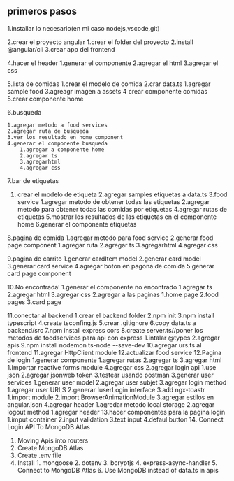 ## primeros pasos
1.installar lo necesario(en mi caso nodejs,vscode,git)


2.crear el proyecto angular
    1.crear el folder del proyecto
    2.install @angular/cli
    3.crear app del frontend


4.hacer el header
    1.generar el componente
    2.agregar el html
    3.agregar el css


5.lista de comidas
    1.crear el modelo de comida
    2.crar data.ts
        1.agregar sample food
    3.agreagr imagen a  assets
    4 crear componente comidas
    5.crear componente home


6.busqueda

    1.agregar metodo a food services
    2.agregar ruta de busqueda
    3.ver los resultado en home component
    4.generar el componente busqueda
        1.agregar a componente home
        2.agregar ts 
        3.agregarhtml
        4.agregar css
        
7.bar de etiquetas
  1. crear el modelo de etiqueta
  2.agregar samples etiquetas a data.ts
  3.food service
    1.agregar metodo de obtener todas las etiquetas
    2.agregar metodo para obtener todas las comidas por etiquetas
  4.agregar rutas de etiquetas
  5.mostrar los resultados de las etiquetas en el componente home
  6.generar el componente etiquetas

8.pagina de comida
  1.agregar metodo para food service
  2.generar food page component
    1.agregar ruta
    2.agregar ts 
    3.agregarhtml
    4.agregar css

9.pagina de carrito
  1.generar cardItem model
  2.generar card model
  3.generar card service
  4.agregar boton en pagona de comida
  5.generar card page component

10.No encontrada!
  1.generar el componente no encontrado
    1.agregar ts
    2.agregar html
    3.agregar css
  2.agregar a las paginas
    1.home page
    2.food pages
    3.card page

11.conectar al backend
  1.crear el backend folder
  2.npm init
  3.npm install typescript
  4.create tsconfing.js
  5.crear .gitignore
  6.copy data.ts a backend/src
  7.npm install express cors
  8.create server.ts//poner los metodos de foodservices para api con express
    1.intalar @types
    2.agregar apis
  9.npm install nodemon ts-node --save-dev
  10.agregar urs.ts al frontend
  11.agregar HttpClient module
  12.actualizar food service
12.Pagina de login
  1.generar componente
    1.agregar rutas
    2.agregar ts
    3.agregar html
      1.Importar reactive forms module
    4.agregar css
  2.agregar login api
    1.use json
    2.agregar jsonweb token
    3.testear usando postman
  3.generar user services
   1.generar user model
   2.agregar user subjet
   3.agregar login method
     1.agregar user URLS
     2.generar IuserLogin interface
     3.add ngx-toastr
        1.import module
        2.import BrowserAnimationModule
        3.agregar estilos en angular.json
     4.agregar header
    1.agredar metodo local storage
    2.agregar logout method
      1.agregar header
13.hacer componentes para la pagina login
  1.imput container
  2.input validation
  3.text input
  4.defaul button
14. Connect Login API To MongoDB Atlas
  1. Moving Apis into routers
  2. Create MongoDB Atlas
  3. Create .env file
   4. Install
     1. mongoose
     2. dotenv
     3. bcryptjs
     4. express-async-handler
    5. Connect to MongoDB Atlas
    6. Use MongoDB instead of data.ts in apis